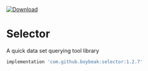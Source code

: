 [ ![Download](https://api.bintray.com/packages/boybeak/nulldreams/selector/images/download.svg) ](https://bintray.com/boybeak/nulldreams/selector/_latestVersion)

# Selector

A quick data set querying tool library
```groovy
implementation 'com.github.boybeak:selector:1.2.7'
```
